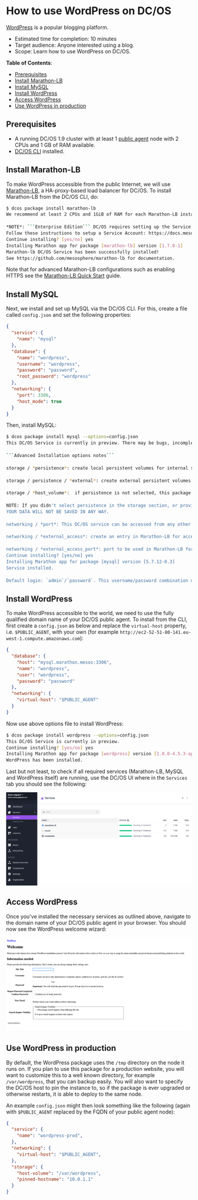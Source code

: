 # How to use WordPress on DC/OS

[WordPress](https://wordpress.com/) is a popular blogging platform.

- Estimated time for completion: 10 minutes
- Target audience: Anyone interested using a blog.
- Scope: Learn how to use WordPress on DC/OS.


**Table of Contents**:

- [Prerequisites](#prerequisites)
- [Install Marathon-LB](#install-marathon-lb)
- [Install MySQL](#install-mysql)
- [Install WordPress](#install-wordpress)
- [Access WordPress](#access-wordpress)
- [Use WordPress in production](#use-wordpress-in-production)

## Prerequisites

- A running DC/OS 1.9 cluster with at least 1 [public agent](https://dcos.io/docs/1.9/overview/concepts/#public-agent-node) node with 2 CPUs and 1 GB of RAM available.
- [DC/OS CLI](https://dcos.io/docs/1.9/usage/cli/install/) installed.

## Install Marathon-LB

To make WordPress accessible from the public Internet, we will use [Marathon-LB](https://github.com/mesosphere/marathon-lb), a HA-proxy-based load balancer for DC/OS. To install Marathon-LB from the DC/OS CLI, do:

```bash
$ dcos package install marathon-lb
We recommend at least 2 CPUs and 1GiB of RAM for each Marathon-LB instance. 

*NOTE*: ```Enterprise Edition``` DC/OS requires setting up the Service Account in all security modes. 
Follow these instructions to setup a Service Account: https://docs.mesosphere.com/administration/id-and-access-mgt/service-auth/mlb-auth/
Continue installing? [yes/no] yes
Installing Marathon app for package [marathon-lb] version [1.7.0-1]
Marathon-lb DC/OS Service has been successfully installed!
See https://github.com/mesosphere/marathon-lb for documentation.
```
Note that for advanced Marathon-LB configurations such as enabling HTTPS see the [Marathon-LB Quick Start](https://dcos.io/docs/1.9/usage/service-discovery/marathon-lb/quickstart/) guide.

## Install MySQL

Next, we install and set up MySQL via the DC/OS CLI. For this, create a file called `config.json` and set the following properties:

```json
{
  "service": {
    "name": "mysql"
  },
  "database": {
    "name": "wordpress",
    "username": "wordpress",
    "password": "password",
    "root_password": "wordpress"
  },
  "networking": {
    "port": 3306,
    "host_mode": true
  }
}
```

Then, install MySQL:

```bash
$ dcos package install mysql --options=config.json 
This DC/OS Service is currently in preview. There may be bugs, incomplete features, incorrect documentation, or other discrepancies.

```Advanced Installation options notes```

storage / *persistence*: create local persistent volumes for internal storage files to survive across restarts or failures.

storage / persistence / *external*: create external persistent volumes. This allows to use an external storage system such as Amazon EBS, OpenStack Cinder, EMC Isilon, EMC ScaleIO, EMC XtremIO, EMC VMAX and Google Compute Engine persistent storage. *NOTE*: To use external volumes with DC/OS, you MUST enable them during CLI or Advanced installation.

storage / *host_volume*:  if persistence is not selected, this package can use a local volume in the host for storage, like a local directory or an NFS mount. The parameter *host_volume* controls the path in the host in which these volumes will be created, which MUST be the same on all nodes of the cluster.

NOTE: If you didn't select persistence in the storage section, or provided a valid value for *host_volume* on installation,
YOUR DATA WILL NOT BE SAVED IN ANY WAY.

networking / *port*: This DC/OS service can be accessed from any other application through a NAMED VIP in the format *`service_name.marathon.l4lb.thisdcos.directory:port`*. Check status of the VIP in the *Network* tab of the DC/OS Dashboard (Enterprise DC/OS only).

networking / *external_access*: create an entry in Marathon-LB for accessing the service from outside of the cluster

networking / *external_access_port*: port to be used in Marathon-LB for accessing the service.
Continue installing? [yes/no] yes
Installing Marathon app for package [mysql] version [5.7.12-0.3]
Service installed.

Default login: `admin`/`password`. This username/password combination only applies if you haven't changed the defaults.
```

## Install WordPress

To make WordPress accessible to the world, we need to use the fully qualified domain name of your DC/OS public agent. To install from the CLI, first create a `config.json` as below and replace the `virtual-host` property, i.e. `$PUBLIC_AGENT`, with your own (for example `http://ec2-52-51-80-141.eu-west-1.compute.amazonaws.com`):

```json
{
  "database": {
    "host": "mysql.marathon.mesos:3306",
    "name": "wordpress",
    "user": "wordpress",
    "password": "password"
  },
  "networking": {
    "virtual-host": "$PUBLIC_AGENT"
  }
}
```

Now use above options file to install WordPress:

```bash
$ dcos package install wordpress --options=config.json 
This DC/OS Service is currently in preview.
Continue installing? [yes/no] yes
Installing Marathon app for package [wordpress] version [1.0.0-4.5.3-apache]
WordPress has been installed.
```

Last but not least, to check if all required services (Marathon-LB, MySQL and WordPress itself) are running, use the DC/OS UI where in the `Services` tab you should see the following:

![Services](img/services.png)

## Access WordPress

Once you've installed the necessary services as outlined above, navigate to the domain name of your DC/OS public agent in your browser. You should now see the WordPress welcome wizard:

![WordPress welcome wizard](img/wordpress-welcome.png)

## Use WordPress in production

By default, the WordPress package uses the `/tmp` directory on the node it runs on. If you plan to use this package for a production website, you will want to customize this to a well known directory, for example `/var/wordpress`, that you can backup easily. You will also want to specify the DC/OS host to pin the instance to, so if the package is ever upgraded or otherwise restarts, it is able to deploy to the same node.

An example `config.json` might then look something like the following (again with `$PUBLIC_AGENT` replaced by the FQDN of your public agent node):

```json
{
  "service": {
    "name": "wordpress-prod",
  },
  "networking": {
    "virtual-host": "$PUBLIC_AGENT",
  },
  "storage": {
    "host-volume": "/var/wordpress",
    "pinned-hostname": "10.0.1.1"
  }
}
```
